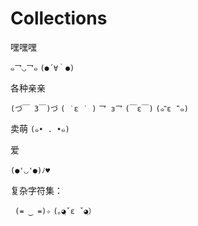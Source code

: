 # Collections



嘿嘿嘿

`๑乛◡乛๑` `(●´∀｀●)`


各种亲亲

`(づ￣ 3￣)づ` `( ˙ε ˙ )` `乛 з乛` `(￣ε￣)` `(๑¯ิε ¯ิ๑) `

卖萌
`(๑• . •๑)`

爱

`(●'◡'●)ﾉ♥` 

复杂字符集：

` (≖ ‿ ≖)✧`
`(｡◕ฺˇε ˇ◕ฺ）`